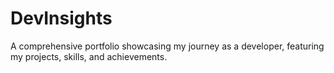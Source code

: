 # DevInsights
A comprehensive portfolio showcasing my journey as a developer, featuring my projects, skills, and achievements.
